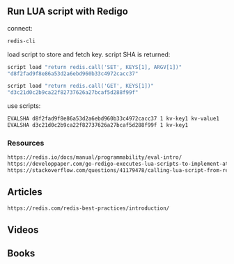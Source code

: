## Run LUA script with Redigo
connect:
```sh
redis-cli
```
load script to store and fetch key. script SHA is returned:
```sh
script load "return redis.call('SET', KEYS[1], ARGV[1])"
"d8f2fad9f8e86a53d2a6ebd960b33c4972cacc37"

script load "return redis.call('GET', KEYS[1])"
"d3c21d0c2b9ca22f82737626a27bcaf5d288f99f"
```
use scripts:
```sh
EVALSHA d8f2fad9f8e86a53d2a6ebd960b33c4972cacc37 1 kv-key1 kv-value1
EVALSHA d3c21d0c2b9ca22f82737626a27bcaf5d288f99f 1 kv-key1
```
### Resources
```html
https://redis.io/docs/manual/programmability/eval-intro/
https://developpaper.com/go-redigo-executes-lua-scripts-to-implement-atomic-operations/
https://stackoverflow.com/questions/41179478/calling-lua-script-from-redigo-throwing-error-wrong-number-of-args
```
## Articles
```html
https://redis.com/redis-best-practices/introduction/
```
## Videos

## Books
